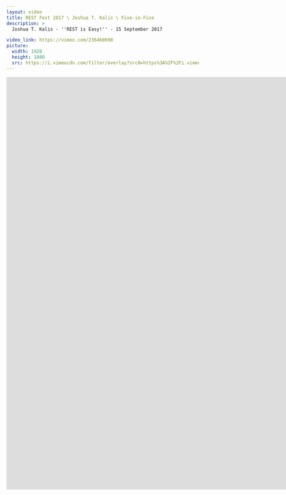 ```yaml
---
layout: video
title: REST Fest 2017 \ Joshua T. Kalis \ Five-in-Five
description: >
  Joshua T. Kalis - ''REST is Easy!'' - 15 September 2017

video_link: https://vimeo.com/236460698
picture:
  width: 1920
  height: 1080
  src: https://i.vimeocdn.com/filter/overlay?src0=https%3A%2F%2Fi.vimeocdn.com%2Fvideo%2F659926877_1920x1080.jpg&src1=http%3A%2F%2Ff.vimeocdn.com%2Fp%2Fimages%2Fcrawler_play.png
---
```

<iframe src="https://player.vimeo.com/video/236460698?title=0&byline=0&portrait=0&badge=0&autopause=0&player_id=0" width="1920" height="1080" frameborder="0" title="REST Fest 2017 \ Joshua T. Kalis \ Five-in-Five" webkitallowfullscreen mozallowfullscreen allowfullscreen></iframe>